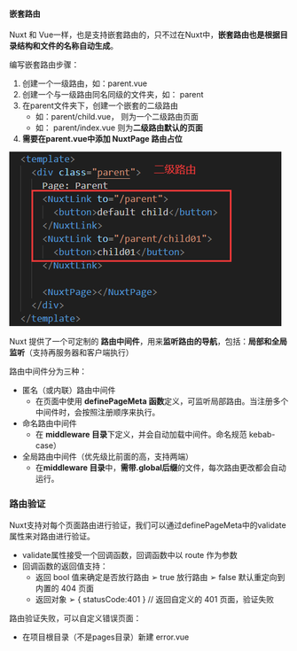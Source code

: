 





#### 嵌套路由

Nuxt 和 Vue一样，也是支持嵌套路由的，只不过在Nuxt中，**嵌套路由也是根据目录结构和文件的名称自动生成**。 

编写嵌套路由步骤： 

1. 创建一个一级路由，如：parent.vue 
2. 创建一个与一级路由同名同级的文件夹，如： parent 
3. 在parent文件夹下，创建一个嵌套的二级路由 
   + 如：parent/child.vue， 则为一个二级路由页面 
   + 如： parent/index.vue 则为**二级路由默认的页面** 
4. **需要在parent.vue中添加 NuxtPage 路由占位**

![image-20231025164914397](https://raw.githubusercontent.com/krystalkrystaljj/myimg/main/image-20231025164914397.png)





Nuxt 提供了一个可定制的 **路由中间件**，用来**监听路由的导航**，包括：**局部和全局监听**（支持再服务器和客户端执行） 

路由中间件分为三种： 

+ 匿名（或内联）路由中间件 
  + 在页面中使用 **definePageMeta 函数**定义，可监听局部路由。当注册多个中间件时，会按照注册顺序来执行。 
+ 命名路由中间件 
  + 在 **middleware 目录**下定义，并会自动加载中间件。命名规范 kebab-case） 
+ 全局路由中间件（优先级比前面的高，支持两端） 
  + 在**middleware 目录**中，**需带.global后缀**的文件，每次路由更改都会自动运行。



### 路由验证

Nuxt支持对每个页面路由进行验证，我们可以通过definePageMeta中的validate属性来对路由进行验证。 

+ validate属性接受一个回调函数，回调函数中以 route 作为参数 
+ 回调函数的返回值支持： 
  + 返回 bool 值来确定是否放行路由 ➢ true 放行路由 ➢ false 默认重定向到内置的 404 页面 
  + 返回对象 ➢ { statusCode:401 } // 返回自定义的 401 页面，验证失败 

路由验证失败，可以自定义错误页面： 

+ 在项目根目录（不是pages目录）新建 error.vue